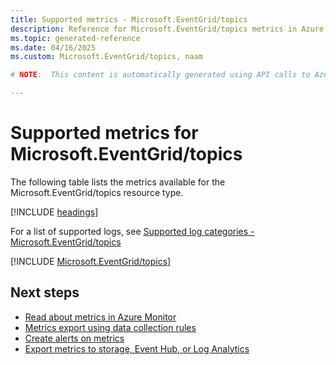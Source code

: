 ```yaml
---
title: Supported metrics - Microsoft.EventGrid/topics
description: Reference for Microsoft.EventGrid/topics metrics in Azure Monitor.
ms.topic: generated-reference
ms.date: 04/16/2025
ms.custom: Microsoft.EventGrid/topics, naam

# NOTE:  This content is automatically generated using API calls to Azure. Any edits made on these files will be overwritten in the next run of the script. 

---
```


  
# Supported metrics for Microsoft.EventGrid/topics
  
The following table lists the metrics available for the Microsoft.EventGrid/topics resource type.  
  
  
[!INCLUDE [headings](~/reusable-content/ce-skilling/azure/includes/azure-monitor/reference/metrics/metrics-headings.md)]  
  
  
  
For a list of supported logs, see [Supported log categories - Microsoft.EventGrid/topics](../supported-logs/microsoft-eventgrid-topics-logs.md)  
  
 

[!INCLUDE [Microsoft.EventGrid/topics](~/reusable-content/ce-skilling/azure/includes/azure-monitor/reference/metrics/microsoft-eventgrid-topics-metrics-include.md)]  



## Next steps

- [Read about metrics in Azure Monitor](/azure/azure-monitor/data-platform)
- [Metrics export using data collection rules](/azure/azure-monitor/essentials/data-collection-metrics)
- [Create alerts on metrics](/azure/azure-monitor/alerts/alerts-overview)
- [Export metrics to storage, Event Hub, or Log Analytics](/azure/azure-monitor/essentials/platform-logs-overview)
